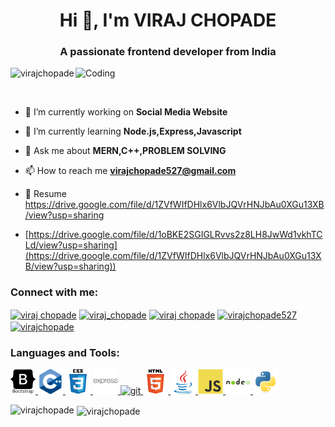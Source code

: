 
<h1 align="center">Hi 👋, I'm VIRAJ CHOPADE</h1>
<h3 align="center">A passionate frontend developer from India</h3>

<img align="right" alt="Coding" width="400" src="https://cdn.dribbble.com/users/1059583/screenshots/4171367/coding-freak.gif">

<p align="left"> <img src="https://komarev.com/ghpvc/?username=virajchopade&label=Profile%20views&color=0e75b6&style=flat" alt="virajchopade" /> </p>

<p align="left"> <a href="https://twitter.com/" target="blank"><img src="https://img.shields.io/twitter/follow/?logo=twitter&style=for-the-badge" alt="" /></a> </p>

- 🔭 I’m currently working on **Social Media Website**

- 🌱 I’m currently learning **Node.js,Express,Javascript**

- 💬 Ask me about **MERN,C++,PROBLEM SOLVING**

- 📫 How to reach me **virajchopade527@gmail.com**

- 📄 Resume https://drive.google.com/file/d/1ZVfWIfDHlx6VlbJQVrHNJbAu0XGu13XB/view?usp=sharing
- [https://drive.google.com/file/d/1oBKE2SGIGLRvvs2z8LH8JwWd1vkhTCLd/view?usp=sharing](https://drive.google.com/file/d/1ZVfWIfDHlx6VlbJQVrHNJbAu0XGu13XB/view?usp=sharing))

<h3 align="left">Connect with me:</h3>
<p align="left">
<a href="https://linkedin.com/in/viraj chopade" target="blank"><img align="center" src="https://raw.githubusercontent.com/rahuldkjain/github-profile-readme-generator/master/src/images/icons/Social/linked-in-alt.svg" alt="viraj chopade" height="30" width="40" /></a>
<a href="https://instagram.com/viraj_chopade" target="blank"><img align="center" src="https://raw.githubusercontent.com/rahuldkjain/github-profile-readme-generator/master/src/images/icons/Social/instagram.svg" alt="viraj_chopade" height="30" width="40" /></a>
<a href="https://www.hackerrank.com/viraj chopade" target="blank"><img align="center" src="https://raw.githubusercontent.com/rahuldkjain/github-profile-readme-generator/master/src/images/icons/Social/hackerrank.svg" alt="viraj chopade" height="30" width="40" /></a>
<a href="https://codeforces.com/profile/virajchopade527" target="blank"><img align="center" src="https://raw.githubusercontent.com/rahuldkjain/github-profile-readme-generator/master/src/images/icons/Social/codeforces.svg" alt="virajchopade527" height="30" width="40" /></a>
<a href="https://auth.geeksforgeeks.org/user/virajchopade" target="blank"><img align="center" src="https://raw.githubusercontent.com/rahuldkjain/github-profile-readme-generator/master/src/images/icons/Social/geeks-for-geeks.svg" alt="virajchopade" height="30" width="40" /></a>
</p>

<h3 align="left">Languages and Tools:</h3>
<p align="left"> <a href="https://getbootstrap.com" target="_blank" rel="noreferrer"> <img src="https://raw.githubusercontent.com/devicons/devicon/master/icons/bootstrap/bootstrap-plain-wordmark.svg" alt="bootstrap" width="40" height="40"/> </a> <a href="https://www.w3schools.com/cpp/" target="_blank" rel="noreferrer"> <img src="https://raw.githubusercontent.com/devicons/devicon/master/icons/cplusplus/cplusplus-original.svg" alt="cplusplus" width="40" height="40"/> </a> <a href="https://www.w3schools.com/css/" target="_blank" rel="noreferrer"> <img src="https://raw.githubusercontent.com/devicons/devicon/master/icons/css3/css3-original-wordmark.svg" alt="css3" width="40" height="40"/> </a> <a href="https://expressjs.com" target="_blank" rel="noreferrer"> <img src="https://raw.githubusercontent.com/devicons/devicon/master/icons/express/express-original-wordmark.svg" alt="express" width="40" height="40"/> </a> <a href="https://git-scm.com/" target="_blank" rel="noreferrer"> <img src="https://www.vectorlogo.zone/logos/git-scm/git-scm-icon.svg" alt="git" width="40" height="40"/> </a> <a href="https://www.w3.org/html/" target="_blank" rel="noreferrer"> <img src="https://raw.githubusercontent.com/devicons/devicon/master/icons/html5/html5-original-wordmark.svg" alt="html5" width="40" height="40"/> </a> <a href="https://www.java.com" target="_blank" rel="noreferrer"> <img src="https://raw.githubusercontent.com/devicons/devicon/master/icons/java/java-original.svg" alt="java" width="40" height="40"/> </a> <a href="https://developer.mozilla.org/en-US/docs/Web/JavaScript" target="_blank" rel="noreferrer"> <img src="https://raw.githubusercontent.com/devicons/devicon/master/icons/javascript/javascript-original.svg" alt="javascript" width="40" height="40"/> </a> <a href="https://nodejs.org" target="_blank" rel="noreferrer"> <img src="https://raw.githubusercontent.com/devicons/devicon/master/icons/nodejs/nodejs-original-wordmark.svg" alt="nodejs" width="40" height="40"/> </a> <a href="https://www.python.org" target="_blank" rel="noreferrer"> <img src="https://raw.githubusercontent.com/devicons/devicon/master/icons/python/python-original.svg" alt="python" width="40" height="40"/> </a> </p>

<p><img align="left" src="https://github-readme-stats.vercel.app/api/top-langs?username=virajchopade&show_icons=true&locale=en&layout=compact" alt="virajchopade" /></p>

<p>&nbsp;<img align="center" src="https://github-readme-stats.vercel.app/api?username=virajchopade&show_icons=true&locale=en" alt="virajchopade" /></p>


